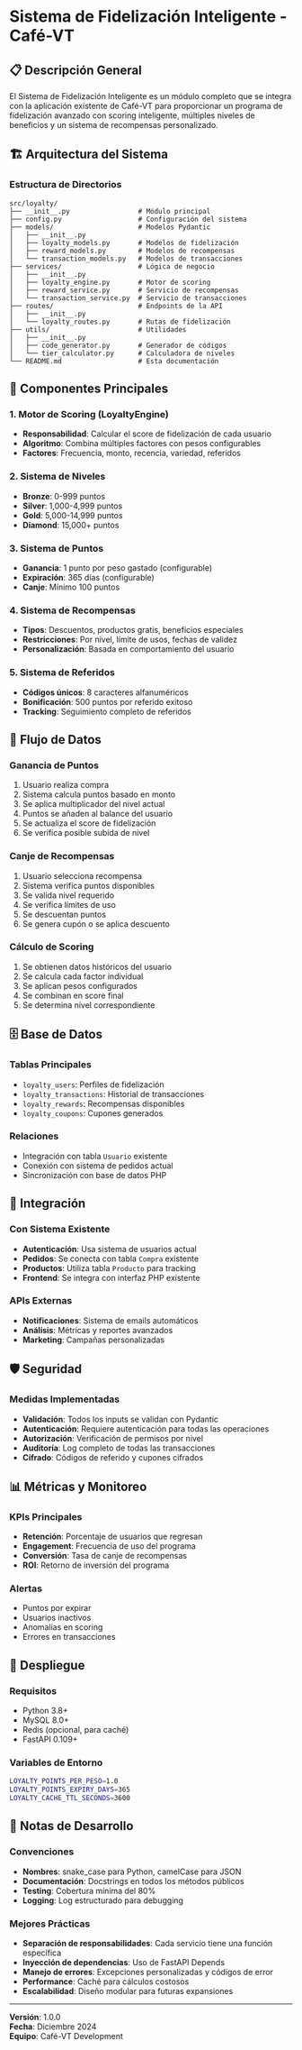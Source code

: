 # Sistema de Fidelización Inteligente - Café-VT

## 📋 Descripción General

El Sistema de Fidelización Inteligente es un módulo completo que se integra con la aplicación existente de Café-VT para proporcionar un programa de fidelización avanzado con scoring inteligente, múltiples niveles de beneficios y un sistema de recompensas personalizado.

## 🏗️ Arquitectura del Sistema

### Estructura de Directorios

```
src/loyalty/
├── __init__.py                 # Módulo principal
├── config.py                   # Configuración del sistema
├── models/                     # Modelos Pydantic
│   ├── __init__.py
│   ├── loyalty_models.py       # Modelos de fidelización
│   ├── reward_models.py        # Modelos de recompensas
│   └── transaction_models.py   # Modelos de transacciones
├── services/                   # Lógica de negocio
│   ├── __init__.py
│   ├── loyalty_engine.py       # Motor de scoring
│   ├── reward_service.py       # Servicio de recompensas
│   └── transaction_service.py  # Servicio de transacciones
├── routes/                     # Endpoints de la API
│   ├── __init__.py
│   └── loyalty_routes.py       # Rutas de fidelización
├── utils/                      # Utilidades
│   ├── __init__.py
│   ├── code_generator.py       # Generador de códigos
│   └── tier_calculator.py      # Calculadora de niveles
└── README.md                   # Esta documentación
```

## 🎯 Componentes Principales

### 1. Motor de Scoring (LoyaltyEngine)
- **Responsabilidad**: Calcular el score de fidelización de cada usuario
- **Algoritmo**: Combina múltiples factores con pesos configurables
- **Factores**: Frecuencia, monto, recencia, variedad, referidos

### 2. Sistema de Niveles
- **Bronze**: 0-999 puntos
- **Silver**: 1,000-4,999 puntos  
- **Gold**: 5,000-14,999 puntos
- **Diamond**: 15,000+ puntos

### 3. Sistema de Puntos
- **Ganancia**: 1 punto por peso gastado (configurable)
- **Expiración**: 365 días (configurable)
- **Canje**: Mínimo 100 puntos

### 4. Sistema de Recompensas
- **Tipos**: Descuentos, productos gratis, beneficios especiales
- **Restricciones**: Por nivel, límite de usos, fechas de validez
- **Personalización**: Basada en comportamiento del usuario

### 5. Sistema de Referidos
- **Códigos únicos**: 8 caracteres alfanuméricos
- **Bonificación**: 500 puntos por referido exitoso
- **Tracking**: Seguimiento completo de referidos

## 🔄 Flujo de Datos

### Ganancia de Puntos
1. Usuario realiza compra
2. Sistema calcula puntos basado en monto
3. Se aplica multiplicador del nivel actual
4. Puntos se añaden al balance del usuario
5. Se actualiza el score de fidelización
6. Se verifica posible subida de nivel

### Canje de Recompensas
1. Usuario selecciona recompensa
2. Sistema verifica puntos disponibles
3. Se valida nivel requerido
4. Se verifica límites de uso
5. Se descuentan puntos
6. Se genera cupón o se aplica descuento

### Cálculo de Scoring
1. Se obtienen datos históricos del usuario
2. Se calcula cada factor individual
3. Se aplican pesos configurados
4. Se combinan en score final
5. Se determina nivel correspondiente

## 🗄️ Base de Datos

### Tablas Principales
- `loyalty_users`: Perfiles de fidelización
- `loyalty_transactions`: Historial de transacciones
- `loyalty_rewards`: Recompensas disponibles
- `loyalty_coupons`: Cupones generados

### Relaciones
- Integración con tabla `Usuario` existente
- Conexión con sistema de pedidos actual
- Sincronización con base de datos PHP

## 🔌 Integración

### Con Sistema Existente
- **Autenticación**: Usa sistema de usuarios actual
- **Pedidos**: Se conecta con tabla `Compra` existente
- **Productos**: Utiliza tabla `Producto` para tracking
- **Frontend**: Se integra con interfaz PHP existente

### APIs Externas
- **Notificaciones**: Sistema de emails automáticos
- **Análisis**: Métricas y reportes avanzados
- **Marketing**: Campañas personalizadas

## 🛡️ Seguridad

### Medidas Implementadas
- **Validación**: Todos los inputs se validan con Pydantic
- **Autenticación**: Requiere autenticación para todas las operaciones
- **Autorización**: Verificación de permisos por nivel
- **Auditoría**: Log completo de todas las transacciones
- **Cifrado**: Códigos de referido y cupones cifrados

## 📊 Métricas y Monitoreo

### KPIs Principales
- **Retención**: Porcentaje de usuarios que regresan
- **Engagement**: Frecuencia de uso del programa
- **Conversión**: Tasa de canje de recompensas
- **ROI**: Retorno de inversión del programa

### Alertas
- Puntos por expirar
- Usuarios inactivos
- Anomalías en scoring
- Errores en transacciones

## 🚀 Despliegue

### Requisitos
- Python 3.8+
- MySQL 8.0+
- Redis (opcional, para caché)
- FastAPI 0.109+

### Variables de Entorno
```bash
LOYALTY_POINTS_PER_PESO=1.0
LOYALTY_POINTS_EXPIRY_DAYS=365
LOYALTY_CACHE_TTL_SECONDS=3600
```

## 📝 Notas de Desarrollo

### Convenciones
- **Nombres**: snake_case para Python, camelCase para JSON
- **Documentación**: Docstrings en todos los métodos públicos
- **Testing**: Cobertura mínima del 80%
- **Logging**: Log estructurado para debugging

### Mejores Prácticas
- **Separación de responsabilidades**: Cada servicio tiene una función específica
- **Inyección de dependencias**: Uso de FastAPI Depends
- **Manejo de errores**: Excepciones personalizadas y códigos de error
- **Performance**: Caché para cálculos costosos
- **Escalabilidad**: Diseño modular para futuras expansiones

---

**Versión**: 1.0.0  
**Fecha**: Diciembre 2024  
**Equipo**: Café-VT Development 